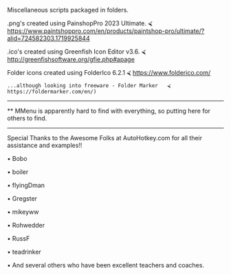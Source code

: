Miscellaneous scripts packaged in folders. 

.png's created using PainshopPro 2023 Ultimate.   ⮘ https://www.paintshoppro.com/en/products/paintshop-pro/ultimate/?alid=724582303.1719925844

.ico's created using Greenfish Icon Editor v3.6.  ⮘ http://greenfishsoftware.org/gfie.php#apage

Folder icons created using FolderIco 6.2.1   ⮘ https://www.folderico.com/

    ...although looking into freeware - Folder Marker   ⮘ https://foldermarker.com/en/)

___


** MMenu is apparently hard to find with everything, so putting here for others to find.

___


Special Thanks to the Awesome Folks at AutoHotkey.com for all their assistance and examples!!

• Bobo

• boiler

• flyingDman

• Gregster

• mikeyww

• Rohwedder

• RussF

• teadrinker

• And several others who have been excellent teachers and coaches. 
